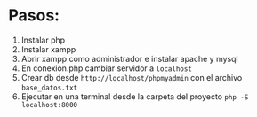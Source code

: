 # Pasos:

1. Instalar php
2. Instalar xampp
3. Abrir xampp como administrador e instalar apache y mysql
4. En conexion.php cambiar servidor a `localhost`
5. Crear db desde `http://localhost/phpmyadmin` con el archivo `base_datos.txt`
6. Ejecutar en una terminal desde la carpeta del proyecto `php -S localhost:8000`